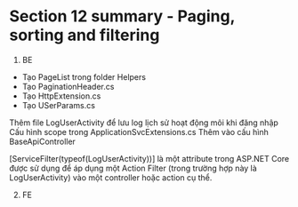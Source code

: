 # **Section 12 summary** - Paging, sorting and filtering

1. BE
- Tạo PageList trong folder Helpers
- Tạo PaginationHeader.cs
- Tạo HttpExtension.cs
- Tạo USerParams.cs

Thêm file LogUserActivity để lưu log lịch sử hoạt động môi khi đăng nhập
Cấu hình scope trong ApplicationSvcExtensions.cs
Thêm vào cấu hình BaseApiController

[ServiceFilter(typeof(LogUserActivity))] là một attribute trong ASP.NET Core được sử dụng để áp dụng một Action Filter (trong trường hợp này là LogUserActivity) vào một controller hoặc action cụ thể.


2. FE





